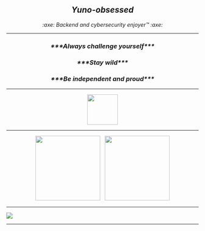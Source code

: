 <h2 align="center"><i>Yuno-obsessed</i></h1>
<p align="center"><i> :axe: Backend and cybersecurity enjoyer™ :axe:</i></p>
<hr>
<h3 align="center"><i>***Always challenge yourself***</i></h2>
<h3 align="center"><i>***Stay wild***</i></h2>
<h3 align="center"><i>***Be independent and proud***</i></h2>

---

<p align="center">
<a href="https://discord.com/users/566566562031468554"><code><img src="https://discord.c99.nl/widget/theme-3/566566562031468554.png" height="80px"></code></a>

---

<div align="center">
<img src="https://github-readme-stats.vercel.app/api/top-langs/?username=Yuno-obsessed&theme=tokyonight&layout=compact&hide=css" height="170" />&nbsp;&nbsp;&nbsp;<img src="https://github-readme-stats.vercel.app/api?username=Yuno-obsessed&theme=tokyonight&show_icons=true" height="170" />
</div>

---

<img src="https://im2.ezgif.com/tmp/ezgif-2-1ab81c57f2.gif"/>

---




